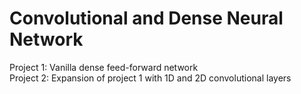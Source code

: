 # Convolutional and Dense Neural Network

Project 1: Vanilla dense feed-forward network <br />
Project 2: Expansion of project 1 with 1D and 2D convolutional layers
